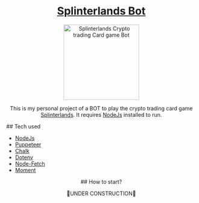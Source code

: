 <div align="center">

# [Splinterlands Bot](https://splinterlands.com?ref=neogenesis49)

<a href="https://splinterlands.com?ref=neogenesis49"><img src="https://d36mxiodymuqjm.cloudfront.net/website/home/splinterlands_logo_fx_1000.png" width="200px;" alt="Splinterlands Crypto trading Card game Bot"/></a>

This is my personal project of a BOT to play the crypto trading card game [Splinterlands](https://splinterlands.com?ref=neogenesis49). It requires [NodeJs](https://nodejs.org/it/download/) installed to run.
</div>
## Tech used

- [NodeJs](https://nodejs.org/it/download/)
- [Puppeteer](https://pptr.dev/)
- [Chalk](https://www.npmjs.com/package/chalk)
- [Dotenv](https://www.npmjs.com/package/dotenv)
- [Node-Fetch](https://github.com/node-fetch/node-fetch)
- [Moment](https://momentjs.com/)

<div align="center">
## How to start?

🚧UNDER CONSTRUCTION🚧
</div>
